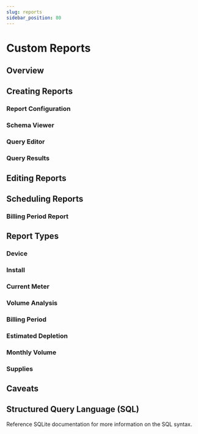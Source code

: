 ```yaml
---
slug: reports
sidebar_position: 80
---
```


# Custom Reports

## Overview

## Creating Reports

### Report Configuration
### Schema Viewer
### Query Editor
### Query Results

## Editing Reports

## Scheduling Reports

### Billing Period Report

## Report Types

### Device
### Install
### Current Meter
### Volume Analysis
### Billing Period
### Estimated Depletion
### Monthly Volume
### Supplies

## Caveats

## Structured Query Language (SQL)
Reference SQLite documentation for more information on the SQL syntax.